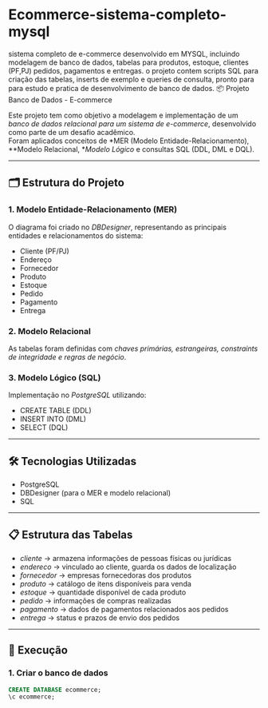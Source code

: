 # Ecommerce-sistema-completo-mysql
sistema completo de e-commerce desenvolvido em MYSQL, incluindo modelagem de banco de dados, tabelas para produtos, estoque, clientes (PF,PJ) pedidos, pagamentos e entregas. o projeto contem scripts SQL para criação das tabelas, inserts de exemplo e queries de consulta, pronto para para estudo e pratica de desenvolvimento de banco de dados.
 📦 Projeto Banco de Dados - E-commerce

Este projeto tem como objetivo a modelagem e implementação de um *banco de dados relacional para um sistema de e-commerce*, desenvolvido como parte de um desafio acadêmico.  
Foram aplicados conceitos de *MER (Modelo Entidade-Relacionamento), **Modelo Relacional, **Modelo Lógico* e consultas SQL (DDL, DML e DQL).

---

## 🗂 Estrutura do Projeto

### 1. Modelo Entidade-Relacionamento (MER)
O diagrama foi criado no *DBDesigner*, representando as principais entidades e relacionamentos do sistema:

- Cliente (PF/PJ)  
- Endereço  
- Fornecedor  
- Produto  
- Estoque  
- Pedido  
- Pagamento  
- Entrega  

### 2. Modelo Relacional
As tabelas foram definidas com *chaves primárias, estrangeiras, constraints de integridade e regras de negócio*.

### 3. Modelo Lógico (SQL)
Implementação no *PostgreSQL* utilizando:
- CREATE TABLE (DDL)  
- INSERT INTO (DML)  
- SELECT (DQL)  

---

## 🛠 Tecnologias Utilizadas
- PostgreSQL  
- DBDesigner (para o MER e modelo relacional)  
- SQL  

---

## 📋 Estrutura das Tabelas

- *cliente* → armazena informações de pessoas físicas ou jurídicas  
- *endereco* → vinculado ao cliente, guarda os dados de localização  
- *fornecedor* → empresas fornecedoras dos produtos  
- *produto* → catálogo de itens disponíveis para venda  
- *estoque* → quantidade disponível de cada produto  
- *pedido* → informações de compras realizadas  
- *pagamento* → dados de pagamentos relacionados aos pedidos  
- *entrega* → status e prazos de envio dos pedidos  

---

## 💾 Execução

### 1. Criar o banco de dados
```sql
CREATE DATABASE ecommerce;
\c ecommerce;
